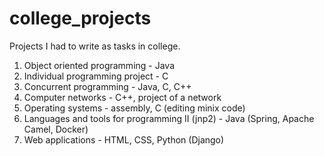 # college_projects
Projects I had to write as tasks in college. 
1. Object oriented programming - Java
2. Individual programming project - C
3. Concurrent programming - Java, C, C++
4. Computer networks - C++, project of a network
5. Operating systems - assembly, C (editing minix code)
6. Languages and tools for programming II (jnp2) - Java (Spring, Apache Camel, Docker)
7. Web applications - HTML, CSS, Python (Django)
